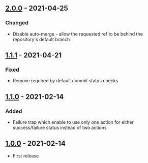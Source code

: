 ## [2.0.0](https://github.com/ReasonSoftware/action-github-deployment/releases/tag/v2.0.0) - 2021-04-25
### Changed
- Disable auto-merge - allow the requested ref to be behind the repository's default branch

## [1.1.1](https://github.com/ReasonSoftware/action-github-deployment/releases/tag/v1.1.0) - 2021-04-21
### Fixed
- Remove required by default commit status checks

## [1.1.0](https://github.com/ReasonSoftware/action-github-deployment/releases/tag/v1.1.0) - 2021-02-14
### Added
- Failure trap which enable to use only one action for either success/failure status instead of two actions

## [1.0.0](https://github.com/ReasonSoftware/action-github-deployment/releases/tag/v1.0.0) - 2021-02-14
- First release